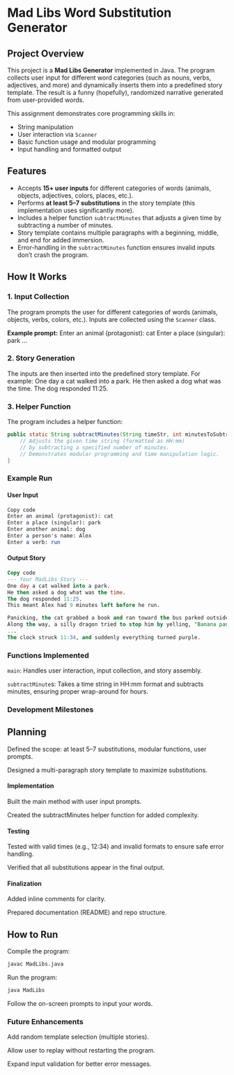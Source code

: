 # Mad Libs Word Substitution Generator

## Project Overview
This project is a **Mad Libs Generator** implemented in Java. The program collects user input for different word categories (such as nouns, verbs, adjectives, and more) and dynamically inserts them into a predefined story template. The result is a funny (hopefully), randomized narrative generated from user-provided words.

This assignment demonstrates core programming skills in:
- String manipulation
- User interaction via `Scanner`
- Basic function usage and modular programming
- Input handling and formatted output


## Features
- Accepts **15+ user inputs** for different categories of words (animals, objects, adjectives, colors, places, etc.).
- Performs **at least 5–7 substitutions** in the story template (this implementation uses significantly more).
- Includes a helper function `subtractMinutes` that adjusts a given time by subtracting a number of minutes.
- Story template contains multiple paragraphs with a beginning, middle, and end for added immersion.
- Error-handling in the `subtractMinutes` function ensures invalid inputs don’t crash the program.

## How It Works

### 1. Input Collection
The program prompts the user for different categories of words (animals, objects, verbs, colors, etc.). Inputs are collected using the `Scanner` class.

**Example prompt:**
Enter an animal (protagonist): cat
Enter a place (singular): park
...


### 2. Story Generation
The inputs are then inserted into the predefined story template. For example:
One day a cat walked into a park.
He then asked a dog what was the time.
The dog responded 11:25.

### 3. Helper Function
The program includes a helper function:

```java
public static String subtractMinutes(String timeStr, int minutesToSubtract) {
    // Adjusts the given time string (formatted as HH:mm)
    // by subtracting a specified number of minutes.
    // Demonstrates modular programming and time manipulation logic.
}
```

### Example Run
#### User Input

``` mathematica
Copy code
Enter an animal (protagonist): cat
Enter a place (singular): park
Enter another animal: dog
Enter a person's name: Alex
Enter a verb: run
```
#### Output Story

``` sql
Copy code
--- Your MadLibs Story ---
One day a cat walked into a park.
He then asked a dog what was the time.
The dog responded 11:25.
This meant Alex had 9 minutes left before he run.

Panicking, the cat grabbed a book and ran toward the bus parked outside.
Along the way, a silly dragon tried to stop him by yelling, "Banana pancakes!"
...
The clock struck 11:34, and suddenly everything turned purple.
```
### Functions Implemented
`main`: Handles user interaction, input collection, and story assembly.

`subtractMinute`s: Takes a time string in HH:mm format and subtracts minutes, ensuring proper wrap-around for hours.

### Development Milestones
## Planning

Defined the scope: at least 5–7 substitutions, modular functions, user prompts.

Designed a multi-paragraph story template to maximize substitutions.

#### Implementation

Built the main method with user input prompts.

Created the subtractMinutes helper function for added complexity.

#### Testing

Tested with valid times (e.g., 12:34) and invalid formats to ensure safe error handling.

Verified that all substitutions appear in the final output.

#### Finalization

Added inline comments for clarity.

Prepared documentation (README) and repo structure.

## How to Run
Compile the program:

```bash
javac MadLibs.java
```
Run the program:
```bash
java MadLibs
```
Follow the on-screen prompts to input your words.


### Future Enhancements
Add random template selection (multiple stories).

Allow user to replay without restarting the program.

Expand input validation for better error messages.
